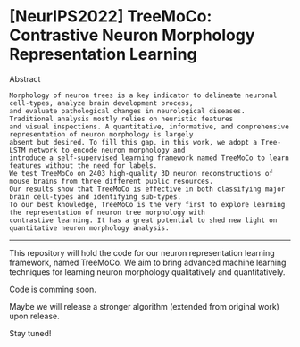 # [NeurIPS2022] TreeMoCo: Contrastive Neuron Morphology Representation Learning


Abstract

    Morphology of neuron trees is a key indicator to delineate neuronal cell-types, analyze brain development process, 
    and evaluate pathological changes in neurological diseases. Traditional analysis mostly relies on heuristic features 
    and visual inspections. A quantitative, informative, and comprehensive representation of neuron morphology is largely 
    absent but desired. To fill this gap, in this work, we adopt a Tree-LSTM network to encode neuron morphology and 
    introduce a self-supervised learning framework named TreeMoCo to learn features without the need for labels. 
    We test TreeMoCo on 2403 high-quality 3D neuron reconstructions of mouse brains from three different public resources. 
    Our results show that TreeMoCo is effective in both classifying major brain cell-types and identifying sub-types. 
    To our best knowledge, TreeMoCo is the very first to explore learning the representation of neuron tree morphology with 
    contrastive learning. It has a great potential to shed new light on quantitative neuron morphology analysis. 

-------

This repository will hold the code for our neuron representation learning framework, named TreeMoCo. 
We aim to bring advanced machine learning techniques for learning neuron morphology qualitatively and quantitatively.

Code is comming soon. 

Maybe we will release a stronger algorithm (extended from original work) upon release.

Stay tuned!



    
